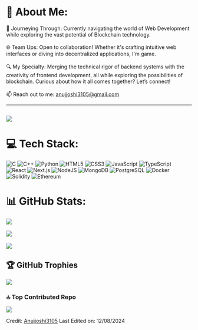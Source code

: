 # 💫 About Me:
🚀 Journeying Through: Currently navigating the world of Web Development while exploring the vast potential of Blockchain technology.<br>  
🌐 Team Ups: Open to collaboration! Whether it's crafting intuitive web interfaces or diving into decentralized applications, I'm game.<br>  
🔍 My Specialty: Merging the technical rigor of backend systems with the creativity of frontend development, all while exploring the possibilities of blockchain. Curious about how it all comes together? Let’s connect!<br>  
📫 Reach out to me: [anujjoshi3105@gmail.com](mailto:anujjoshi3105@gmail.com)<br>

------------------
[![](https://visitcount.itsvg.in/api?id=Anujjoshi3105&icon=2&color=4)](https://visitcount.itsvg.in)
-------------------

# 💻 Tech Stack:
![C](https://img.shields.io/badge/C-%2300599C.svg?style=for-the-badge&logo=c&logoColor=white)
![C++](https://img.shields.io/badge/C++-%2300599C.svg?style=for-the-badge&logo=c%2B%2B&logoColor=white)
![Python](https://img.shields.io/badge/python-%2314354C.svg?style=for-the-badge&logo=python&logoColor=white)
![HTML5](https://img.shields.io/badge/html5-%23E34F26.svg?style=for-the-badge&logo=html5&logoColor=white) ![CSS3](https://img.shields.io/badge/css3-%231572B6.svg?style=for-the-badge&logo=css3&logoColor=white) ![JavaScript](https://img.shields.io/badge/javascript-%23323330.svg?style=for-the-badge&logo=javascript&logoColor=%23F7DF1E) ![TypeScript](https://img.shields.io/badge/typescript-%23007ACC.svg?style=for-the-badge&logo=typescript&logoColor=white)
 ![React](https://img.shields.io/badge/react-%2320232a.svg?style=for-the-badge&logo=react&logoColor=%2361DAFB) ![Next.js](https://img.shields.io/badge/next.js-%23000000.svg?style=for-the-badge&logo=next.js&logoColor=white) ![NodeJS](https://img.shields.io/badge/node.js-6DA55F?style=for-the-badge&logo=node.js&logoColor=white) ![MongoDB](https://img.shields.io/badge/mongodb-%234ea94b.svg?style=for-the-badge&logo=mongodb&logoColor=white) ![PostgreSQL](https://img.shields.io/badge/postgresql-%23316192.svg?style=for-the-badge&logo=postgresql&logoColor=white) ![Docker](https://img.shields.io/badge/docker-%230db7ed.svg?style=for-the-badge&logo=docker&logoColor=white) ![Solidity](https://img.shields.io/badge/solidity-%23363636.svg?style=for-the-badge&logo=solidity&logoColor=white) ![Ethereum](https://img.shields.io/badge/ethereum-%238C8C8C.svg?style=for-the-badge&logo=ethereum&logoColor=white)

# 📊 GitHub Stats:
![](https://github-readme-stats.vercel.app/api?username=Anujjoshi3105&theme=dark&hide_border=false&include_all_commits=false&count_private=false)<br/>  
![](https://github-readme-streak-stats.herokuapp.com/?user=Anujjoshi3105&theme=dark&hide_border=false)<br/>  
![](https://github-readme-stats.vercel.app/api/top-langs/?username=Anujjoshi3105&theme=dark&hide_border=false&include_all_commits=false&count_private=false&layout=compact)

## 🏆 GitHub Trophies
![](https://github-profile-trophy.vercel.app/?username=Anujjoshi3105&theme=onedark&no-frame=true&no-bg=false&margin-w=4)

### 🔝 Top Contributed Repo
![](https://github-contributor-stats.vercel.app/api?username=Anujjoshi3105&limit=5&theme=tokyonight&combine_all_yearly_contributions=true)



Credit: [Anujjoshi3105](https://github.com/Anujjoshi3105)
Last Edited on: 12/08/2024
